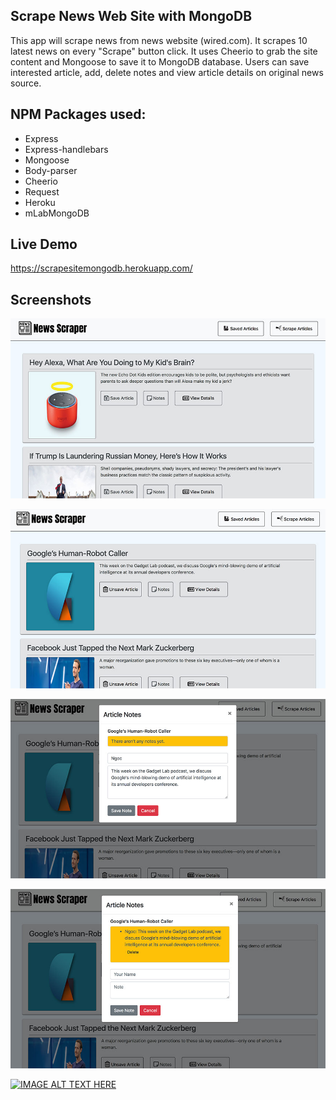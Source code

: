 ## Scrape News Web Site with MongoDB
This app will scrape news from news website (wired.com). It scrapes 10 latest news on every "Scrape" button click.
It uses Cheerio to grab the site content and Mongoose to save it to MongoDB database.
Users can save interested article, add, delete notes and view article details on original news source.

## NPM Packages used: 
* Express
* Express-handlebars
* Mongoose
* Body-parser
* Cheerio
* Request
* Heroku
* mLabMongoDB

## Live Demo
https://scrapesitemongodb.herokuapp.com/

## Screenshots

![Image of Home Page](https://github.com/rnguyen05/ScrapeSiteMongoDB/blob/master/screenshots/home.jpg?raw=true)

![Image of Saved Articles](https://github.com/rnguyen05/ScrapeSiteMongoDB/blob/master/screenshots/savedArticles.jpg?raw=true)

![Image of Notes](https://github.com/rnguyen05/ScrapeSiteMongoDB/blob/master/screenshots/addNote.jpg?raw=true)

![Image of Notes](https://github.com/rnguyen05/ScrapeSiteMongoDB/blob/master/screenshots/noteAdded.jpg?raw=true)

[![IMAGE ALT TEXT HERE](https://i9.ytimg.com/vi/QdaIMjgHgQg/mq2.jpg?sqp=CLDGl9oF&rs=AOn4CLCp8TBZsXsrpL-oWxGBSUbWd0V9eg)](https://www.youtube.com/watch?v=QdaIMjgHgQg)
